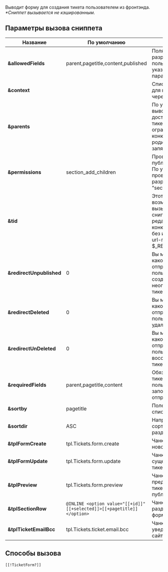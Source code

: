 Выводит форму для создания тикета пользователем из фронтэнда.
*\*Сниппет вызывается не кэшированным.*

## Параметры вызова сниппета

Название				| По умолчанию																| Описание
------------------------|---------------------------------------------------------------------------|-----------------------------------------------------------------------------------------------------------------------------
**&allowedFields**		| parent,pagetitle,content,published										| Поля тикета, которые разрешено заполнять пользователю. Можно указывать имена ТВ параметров.
**&context**			|  																			| Список контекстов для поиска секций, через запятую.
**&parents**			|  																			| По умолчанию выводятся все доступные разделы тикетов, но вы можете ограничить их, указав конкретных родителей через запятую.
**&permissions**		| section_add_children														| Проверка прав на публикацию в раздел. По умолачанию проверяется разрешение "section_add_children".
**&tid**		| 										| Этот параметр дает возможность вызывать через сниппет редактирование конкретного тикета без использования url-параметра  $_REQUEST['tid'] .
**&redirectUnpublished**| 0																			| Вы можете указать, на какой документ отправлять пользователя при создании неопубликованного тикета.
**&redirectDeleted**| 0																			| Вы можете указать, на какой документ отправлять пользователя при удалении тикета.
**&redirectUnDeleted**| 0																			| Вы можете указать, на какой документ отправлять пользователя при восстановлении тикета.
**&requiredFields**		| parent,pagetitle,content													| Обязательные поля тикета, которые пользователь должен заполнить для отправки формы.
**&sortby**				| pagetitle																	| Поле для сортировки списка разделов.
**&sortdir**			| ASC																		| Направление сортировки списка разделов.
**&tplFormCreate**		| tpl.Tickets.form.create													| Чанк для создания нового тикета
**&tplFormUpdate**		| tpl.Tickets.form.update													| Чанк для обновления существующего тикета
**&tplPreview**			| tpl.Tickets.form.preview													| Чанк для предпросмотра тикета перед публикацией
**&tplSectionRow**		| `@INLINE <option value="[[+id]]" [[+selected]]>[[+pagetitle]]</option>`	| Чанк для оформления раздела вопросов в форме
**&tplTicketEmailBcc**	| tpl.Tickets.ticket.email.bcc												| Чанк для уведомления админов сайта о новом тикете.

## Способы вызова

```
[[!TicketForm?]]
```
